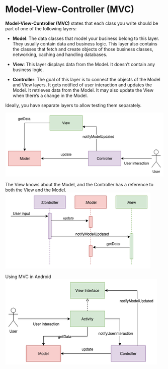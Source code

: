 # Model-View-Controller (MVC)

**Model-View-Controller (MVC)** states that each class you write should be part of one of the following layers:

-   **Model**: The data classes that model your business belong to this layer. They usually contain data and business logic. This layer also contains the classes that fetch and create objects of those business classes, networking, caching and handling databases.
    
-   **View**: This layer displays data from the Model. It doesn’t contain any business logic.
    
-   **Controller**: The goal of this layer is to connect the objects of the Model and View layers. It gets notified of user interaction and updates the Model. It retrieves data from the Model. It may also update the View when there’s a change in the Model.
    

Ideally, you have separate layers to allow testing them separately.

![MVC1](media/mvc1.png)

The View knows about the Model, and the Controller has a reference to both the View and the Model.
![MVC2](media/mvc2.png)


Using MVC in Android
![MVC3](media/mvc3.png)